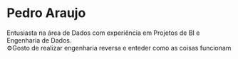 # Pedro Araujo
Entusiasta na área de Dados com experiência em Projetos de BI e Engenharia de Dados.  
⚙️Gosto de realizar engenharia reversa e enteder como as coisas funcionam
<!---
Pedro-HG-Araujo/Pedro-HG-Araujo is a ✨ special ✨ repository because its `README.md` (this file) appears on your GitHub profile.
You can click the Preview link to take a look at your changes.
--->
